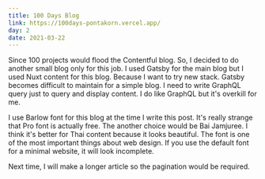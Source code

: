 ```yaml
---
title: 100 Days Blog
link: https://100days-pontakorn.vercel.app/
day: 2
date: 2021-03-22
---
```

Since 100 projects would flood the Contentful blog. So, I decided to do another small blog only for this job. I used Gatsby for the main blog but I used Nuxt content for this blog. Because I want to try new stack. Gatsby becomes difficult to maintain for a simple blog. I need to write
GraphQL query just to query and display content. I do like GraphQL but it's overkill for me.
<!--more-->


I use Barlow font for this blog at the time I write this post. It's really strange that 
Pro font is actually free. The another choice would be Bai Jamjuree. I think it's better for Thai content because it looks beautiful. The font is one of the most important things about web design. If you use the default font for a minimal website, it will look incomplete.


Next time, I will make a longer article so the pagination would be required. 